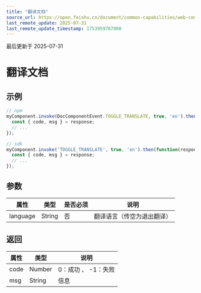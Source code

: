 ```yaml
---
title: "翻译文档"
source_url: https://open.feishu.cn/document/common-capabilities/web-components/uYDO3YjL2gzN24iN3cjN/invoke-api/translate
last_remote_update: 2025-07-31
last_remote_update_timestamp: 1753959787000
---
```

最后更新于 2025-07-31

# 翻译文档
## 示例
```js
// npm
myComponent.invoke(DocComponentEvent.TOGGLE_TRANSLATE, true, 'en').then(function(response) {
  const { code, msg } = response;
  // ...
});

// sdk
myComponent.invoke('TOGGLE_TRANSLATE', true, 'en').then(function(response) {
  const { code, msg } = response;
  // ...
});
```

## 参数
|属性|	类型|	是否必须	|说明|
| ---|----- | -------|------ | 
|language|	String	|否|	翻译语言（传空为退出翻译）

## 返回
|属性|	类型|	说明|
| ---|----- | ------- | 
|code|	Number |	0：成功 、 -1：失败 |
|msg|	String |	信息 |
